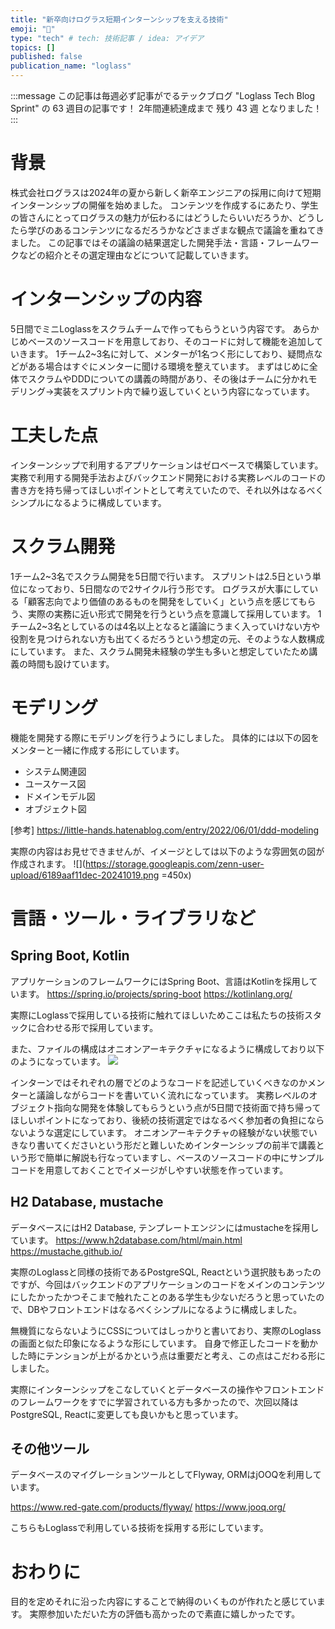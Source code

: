 ```yaml
---
title: "新卒向けログラス短期インターンシップを支える技術"
emoji: "🌟"
type: "tech" # tech: 技術記事 / idea: アイデア
topics: []
published: false
publication_name: "loglass"
---
```

:::message
この記事は毎週必ず記事がでるテックブログ "Loglass Tech Blog Sprint" の 63 週目の記事です！
2年間連続達成まで 残り 43 週 となりました！
:::

# 背景
株式会社ログラスは2024年の夏から新しく新卒エンジニアの採用に向けて短期インターンシップの開催を始めました。
コンテンツを作成するにあたり、学生の皆さんにとってログラスの魅力が伝わるにはどうしたらいいだろうか、どうしたら学びのあるコンテンツになるだろうかなどさまざまな観点で議論を重ねてきました。
この記事ではその議論の結果選定した開発手法・言語・フレームワークなどの紹介とその選定理由などについて記載していきます。

# インターンシップの内容
5日間でミニLoglassをスクラムチームで作ってもらうという内容です。
あらかじめベースのソースコードを用意しており、そのコードに対して機能を追加していきます。
1チーム2~3名に対して、メンターが1名つく形にしており、疑問点などがある場合はすぐにメンターに聞ける環境を整えています。
まずはじめに全体でスクラムやDDDについての講義の時間があり、その後はチームに分かれモデリング→実装をスプリント内で繰り返していくという内容になっています。

# 工夫した点
インターンシップで利用するアプリケーションはゼロベースで構築しています。
実務で利用する開発手法およびバックエンド開発における実務レベルのコードの書き方を持ち帰ってほしいポイントとして考えていたので、それ以外はなるべくシンプルになるように構成しています。

# スクラム開発
1チーム2~3名でスクラム開発を5日間で行います。
スプリントは2.5日という単位になっており、5日間なので2サイクル行う形です。
ログラスが大事にしている「顧客志向でより価値のあるものを開発をしていく」という点を感じてもらう、実際の実務に近い形式で開発を行うという点を意識して採用しています。
1チーム2~3名としているのは4名以上となると議論にうまく入っていけない方や役割を見つけられない方も出てくるだろうという想定の元、そのような人数構成にしています。
また、スクラム開発未経験の学生も多いと想定していたため講義の時間も設けています。

# モデリング
機能を開発する際にモデリングを行うようにしました。
具体的には以下の図をメンターと一緒に作成する形にしています。
- システム関連図 
- ユースケース図
- ドメインモデル図
- オブジェクト図

[参考]
https://little-hands.hatenablog.com/entry/2022/06/01/ddd-modeling

実際の内容はお見せできませんが、イメージとしては以下のような雰囲気の図が作成されます。
![](https://storage.googleapis.com/zenn-user-upload/6189aaf11dec-20241019.png =450x)

# 言語・ツール・ライブラリなど

## Spring Boot, Kotlin
アプリケーションのフレームワークにはSpring Boot、言語はKotlinを採用しています。
https://spring.io/projects/spring-boot
https://kotlinlang.org/


実際にLoglassで採用している技術に触れてほしいためここは私たちの技術スタックに合わせる形で採用しています。

また、ファイルの構成はオニオンアーキテクチャになるように構成しており以下のようになっています。
![](https://storage.googleapis.com/zenn-user-upload/c6c76ca2f906-20241019.png)

インターンではそれぞれの層でどのようなコードを記述していくべきなのかメンターと議論しながらコードを書いていく流れになっています。
実務レベルのオブジェクト指向な開発を体験してもらうという点が5日間で技術面で持ち帰ってほしいポイントになっており、後続の技術選定ではなるべく参加者の負担にならないような選定にしています。
オニオンアーキテクチャの経験がない状態でいきなり書いてくださいという形だと難しいためインターンシップの前半で講義という形で簡単に解説も行なっていますし、ベースのソースコードの中にサンプルコードを用意しておくことでイメージがしやすい状態を作っています。

## H2 Database, mustache
データベースにはH2 Database, テンプレートエンジンにはmustacheを採用しています。
https://www.h2database.com/html/main.html
https://mustache.github.io/


実際のLoglassと同様の技術であるPostgreSQL, Reactという選択肢もあったのですが、今回はバックエンドのアプリケーションのコードをメインのコンテンツにしたかったかつそこまで触れたことのある学生も少ないだろうと思っていたので、DBやフロントエンドはなるべくシンプルになるように構成しました。

無機質にならないようにCSSについてはしっかりと書いており、実際のLoglassの画面と似た印象になるような形にしています。
自身で修正したコードを動かした時にテンションが上がるかという点は重要だと考え、この点はこだわる形にしました。

実際にインターンシップをこなしていくとデータベースの操作やフロントエンドのフレームワークをすでに学習されている方も多かったので、次回以降はPostgreSQL, Reactに変更しても良いかもと思っています。

## その他ツール
データベースのマイグレーションツールとしてFlyway, ORMはjOOQを利用しています。

https://www.red-gate.com/products/flyway/
https://www.jooq.org/

こちらもLoglassで利用している技術を採用する形にしています。


# おわりに
目的を定めそれに沿った内容にすることで納得のいくものが作れたと感じています。
実際参加いただいた方の評価も高かったので素直に嬉しかったです。

